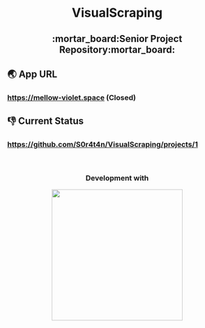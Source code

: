 <h1 align='center'>VisualScraping</h1>
<h2 align='center'>:mortar_board:Senior Project Repository:mortar_board:</h2>

## :earth_asia: App URL
### **https://mellow-violet.space (Closed)**    
## :thumbsdown: Current Status
### **https://github.com/S0r4t4n/VisualScraping/projects/1**

<br><h3 align='center'>Development with</h3>
<p align='center'>
  <a href='https://developers.google.com/blockly' target='new'><img src='https://developers.google.com/blockly/images/logos/logo_vertical.svg' height="300px;" /></a>
</p>
